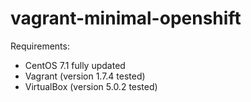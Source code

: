 # vagrant-minimal-openshift

Requirements:
- CentOS 7.1 fully updated
- Vagrant (version 1.7.4 tested)
- VirtualBox (version 5.0.2 tested)
